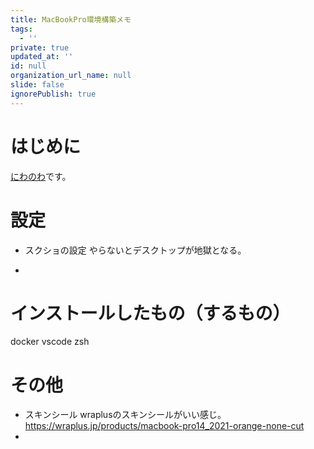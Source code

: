 ```yaml
---
title: MacBookPro環境構築メモ
tags:
  - ''
private: true
updated_at: ''
id: null
organization_url_name: null
slide: false
ignorePublish: true
---
```

# はじめに
[にわのわ](https://twitter.com/niwa_nowa)です。

# 設定
- スクショの設定
やらないとデスクトップが地獄となる。

- 

# インストールしたもの（するもの）
docker
vscode
zsh
# その他
- スキンシール
wraplusのスキンシールがいい感じ。
https://wraplus.jp/products/macbook-pro14_2021-orange-none-cut
- 